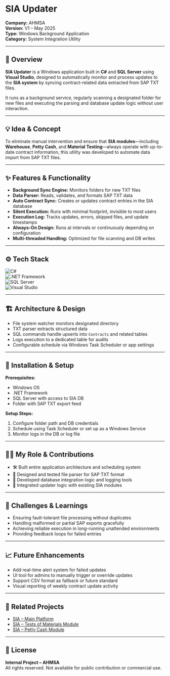 # **SIA Updater**
**Company:** AHMSA  
**Version:** V1 – May 2025  
**Type:** Windows Background Application  
**Category:** System Integration Utility  

---

## 🧭 Overview  
**SIA Updater** is a Windows application built in **C#** and **SQL Server** using **Visual Studio**, designed to automatically monitor and process updates to the **SIA system** by syncing contract-related data extracted from SAP TXT files.  

It runs as a background service, regularly scanning a designated folder for new files and executing the parsing and database update logic without user interaction.

---

## 💡 Idea & Concept  
To eliminate manual intervention and ensure that **SIA modules**—including **Warehouse**, **Petty Cash**, and **Material Testing**—always operate with up-to-date contract information, this utility was developed to automate data import from SAP TXT files.

---

## ✨ Features & Functionality  
- **Background Sync Engine:** Monitors folders for new TXT files  
- **Data Parser:** Reads, validates, and formats SAP TXT data  
- **Auto Contract Sync:** Creates or updates contract entries in the SIA database  
- **Silent Execution:** Runs with minimal footprint, invisible to most users  
- **Execution Log:** Tracks updates, errors, skipped files, and update timestamps  
- **Always-On Design:** Runs at intervals or continuously depending on configuration  
- **Multi-threaded Handling:** Optimized for file scanning and DB writes  

---

## ⚙️ Tech Stack  
![C#](https://img.shields.io/badge/C%23-239120?style=for-the-badge&logo=c-sharp&logoColor=white)  
![.NET Framework](https://img.shields.io/badge/.NET%20Framework-512BD4?style=for-the-badge&logo=dotnet)  
![SQL Server](https://img.shields.io/badge/SQL%20Server-CC2927?style=for-the-badge&logo=microsoftsqlserver)  
![Visual Studio](https://img.shields.io/badge/IDE-Visual%20Studio-5C2D91?style=for-the-badge&logo=visualstudio)  

---

## 🏗 Architecture & Design  
- File system watcher monitors designated directory  
- TXT parser extracts structured data  
- SQL commands handle upserts into `Contracts` and related tables  
- Logs execution to a dedicated table for audits  
- Configurable schedule via Windows Task Scheduler or app settings  

---

## 🚀 Installation & Setup  
**Prerequisites:**  
- Windows OS  
- .NET Framework  
- SQL Server with access to SIA DB  
- Folder with SAP TXT export feed  

**Setup Steps:**  
1. Configure folder path and DB credentials  
2. Schedule using Task Scheduler or set up as a Windows Service  
3. Monitor logs in the DB or log file

---

## 🧑‍💻 My Role & Contributions  
- 🛠 Built entire application architecture and scheduling system  
- 🧪 Designed and tested file parser for SAP TXT format  
- 🧱 Developed database integration logic and logging tools  
- 🔄 Integrated updater logic with existing SIA modules  

---

## 🧗 Challenges & Learnings  
- Ensuring fault-tolerant file processing without duplicates  
- Handling malformed or partial SAP exports gracefully  
- Achieving reliable execution in long-running unattended environments  
- Providing feedback loops for failed entries  

---

## 📈 Future Enhancements  
- Add real-time alert system for failed updates  
- UI tool for admins to manually trigger or override updates  
- Support CSV format as fallback or future standard  
- Visual reporting of weekly contract update activity  

---

## 🔗 Related Projects  
- [SIA – Main Platform](../SIA.md)  
- [SIA – Tests of Materials Module](../SIA-Tests-of-Materials.md)  
- [SIA – Petty Cash Module](../SIA-Petty-Cash.md)  

---

## 🪪 License  
**Internal Project – AHMSA**  
All rights reserved. Not available for public contribution or commercial use.